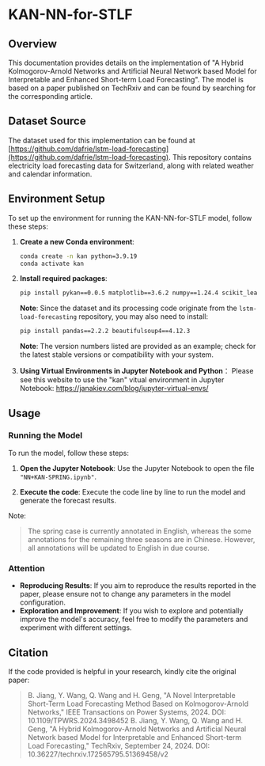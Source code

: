 # KAN-NN-for-STLF

## Overview

This documentation provides details on the implementation of "A Hybrid Kolmogorov-Arnold Networks and Artificial Neural Network based Model for Interpretable and Enhanced Short-term Load Forecasting". The model is based on a paper published on TechRxiv and can be found by searching for the corresponding article.

## Dataset Source

The dataset used for this implementation can be found at [https://github.com/dafrie/lstm-load-forecasting](https://github.com/dafrie/lstm-load-forecasting). This repository contains electricity load forecasting data for Switzerland, along with related weather and calendar information.

## Environment Setup

To set up the environment for running the KAN-NN-for-STLF model, follow these steps:

1. **Create a new Conda environment**:
   ```bash
   conda create -n kan python=3.9.19
   conda activate kan
   ```

2. **Install required packages**:
   ```bash
   pip install pykan==0.0.5 matplotlib==3.6.2 numpy==1.24.4 scikit_learn==1.1.3 setuptools==65.5.0 torch==2.2.2 tqdm==4.66.2 xgboost==2.1.1
   ```

   **Note**: Since the dataset and its processing code originate from the `lstm-load-forecasting` repository, you may also need to install:
   ```bash
   pip install pandas==2.2.2 beautifulsoup4==4.12.3
   ```

   **Note**: The version numbers listed are provided as an example; check for the latest stable versions or compatibility with your system.

3. **Using Virtual Environments in Jupyter Notebook and Python**：
   Please see this website to use the "kan" vitual environment in Jupyter Notebook: https://janakiev.com/blog/jupyter-virtual-envs/

## Usage

### Running the Model

To run the model, follow these steps:

1. **Open the Jupyter Notebook**:
   Use the Jupyter Notebook to open the file `"NN+KAN-SPRING.ipynb"`.

2. **Execute the code**:
   Execute the code line by line to run the model and generate the forecast results.

Note:
> The spring case is currently annotated in English, whereas the some annotations for the remaining three seasons are in Chinese. However, all annotations will be updated to English in due course.

### Attention

- **Reproducing Results**: If you aim to reproduce the results reported in the paper, please ensure not to change any parameters in the model configuration.
- **Exploration and Improvement**: If you wish to explore and potentially improve the model's accuracy, feel free to modify the parameters and experiment with different settings.

## Citation

If the code provided is helpful in your research, kindly cite the original paper:
> B. Jiang, Y. Wang, Q. Wang and H. Geng, "A Novel Interpretable Short-Term Load Forecasting Method Based on Kolmogorov-Arnold Networks," IEEE Transactions on Power Systems, 2024. DOI: 10.1109/TPWRS.2024.3498452
> B. Jiang, Y. Wang, Q. Wang and H. Geng, "A Hybrid Kolmogorov-Arnold Networks and Artificial Neural Network based Model for Interpretable and Enhanced Short-term Load Forecasting," TechRxiv, September 24, 2024. DOI: 10.36227/techrxiv.172565795.51369458/v2
